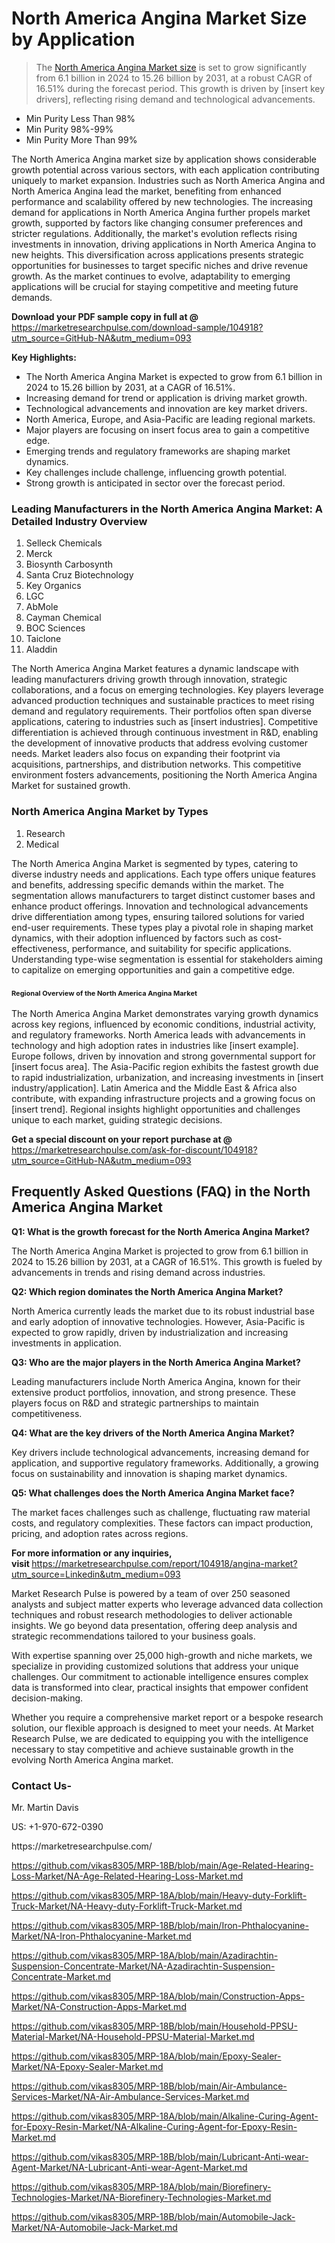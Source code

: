 <h1>North America Angina Market&nbsp;Size by Application</h1><blockquote><p>The <a href="https://marketresearchpulse.com/download-sample/104918?utm_source=GitHub-NA&amp;utm_medium=093">North America Angina Market size</a> is set to grow significantly from 6.1 billion in 2024 to 15.26 billion by 2031, at a robust CAGR of 16.51% during the forecast period. This growth is driven by [insert key drivers], reflecting rising demand and technological advancements.</p></blockquote><ul><li>Min Purity Less Than 98%<li> Min Purity 98%-99%<li> Min Purity More Than 99%</li></ul><p>The North America Angina market size by application shows considerable growth potential across various sectors, with each application contributing uniquely to market expansion. Industries such as North America Angina and North America Angina lead the market, benefiting from enhanced performance and scalability offered by new technologies. The increasing demand for applications in North America Angina further propels market growth, supported by factors like changing consumer preferences and stricter regulations. Additionally, the market's evolution reflects rising investments in innovation, driving applications in North America Angina to new heights. This diversification across applications presents strategic opportunities for businesses to target specific niches and drive revenue growth. As the market continues to evolve, adaptability to emerging applications will be crucial for staying competitive and meeting future demands.</p><p><strong>Download your PDF sample copy in full at @ </strong><a href="https://marketresearchpulse.com/download-sample/104918?utm_source=GitHub-NA&amp;utm_medium=093">https://marketresearchpulse.com/download-sample/104918?utm_source=GitHub-NA&amp;utm_medium=093</a></p><p><strong>Key Highlights: </strong></p><ul><li>The North America Angina Market is expected to grow from 6.1 billion in 2024 to 15.26 billion by 2031, at a CAGR of 16.51%.</li><li>Increasing demand for trend or application is driving market growth.</li><li>Technological advancements and innovation are key market drivers.</li><li>North America, Europe, and Asia-Pacific are leading regional markets.</li><li>Major players are focusing on insert focus area to gain a competitive edge.</li><li>Emerging trends and regulatory frameworks are shaping market dynamics.</li><li>Key challenges include challenge, influencing growth potential.</li><li>Strong growth is anticipated in sector over the forecast period.</li></ul><h3>Leading Manufacturers in the North America Angina Market: A Detailed Industry Overview</h3><ol><li>Selleck Chemicals</li><li>Merck</li><li>Biosynth Carbosynth</li><li>Santa Cruz Biotechnology</li><li>Key Organics</li><li>LGC</li><li>AbMole</li><li>Cayman Chemical</li><li>BOC Sciences</li><li>Taiclone</li><li>Aladdin</li></ol><div class="flex max-w-full flex-col flex-grow"><div class="min-h-8 text-message flex w-full flex-col items-end gap-2 whitespace-normal break-words [.text-message+&amp;]:mt-5" dir="auto" data-message-author-role="assistant" data-message-id="fd8432e4-4910-450d-b182-61b7bfb0a01f" data-message-model-slug="gpt-4o"><div class="flex w-full flex-col gap-1 empty:hidden first:pt-[3px]"><div class="markdown prose w-full break-words dark:prose-invert light"><p>The North America Angina Market features a dynamic landscape with leading manufacturers driving growth through innovation, strategic collaborations, and a focus on emerging technologies. Key players leverage advanced production techniques and sustainable practices to meet rising demand and regulatory requirements. Their portfolios often span diverse applications, catering to industries such as [insert industries]. Competitive differentiation is achieved through continuous investment in R&amp;D, enabling the development of innovative products that address evolving customer needs. Market leaders also focus on expanding their footprint via acquisitions, partnerships, and distribution networks. This competitive environment fosters advancements, positioning the North America Angina Market for sustained growth.</p></div></div></div></div><h3>North America Angina Market by Types</h3><ol><li>Research<li> Medical</li></ol><div class="flex max-w-full flex-col flex-grow"><div class="min-h-8 text-message flex w-full flex-col items-end gap-2 whitespace-normal break-words [.text-message+&amp;]:mt-5" dir="auto" data-message-author-role="assistant" data-message-id="084470be-0bb7-4664-bddf-5156b4f41249" data-message-model-slug="gpt-4o-mini"><div class="flex w-full flex-col gap-1 empty:hidden first:pt-[3px]"><div class="markdown prose w-full break-words dark:prose-invert light"><p>The North America Angina Market is segmented by types, catering to diverse industry needs and applications. Each type offers unique features and benefits, addressing specific demands within the market. The segmentation allows manufacturers to target distinct customer bases and enhance product offerings. Innovation and technological advancements drive differentiation among types, ensuring tailored solutions for varied end-user requirements. These types play a pivotal role in shaping market dynamics, with their adoption influenced by factors such as cost-effectiveness, performance, and suitability for specific applications. Understanding type-wise segmentation is essential for stakeholders aiming to capitalize on emerging opportunities and gain a competitive edge.</p></div></div></div></div><h3><span style="font-size: 11px;">Regional Overview of the North America Angina Market</span></h3><div class="flex max-w-full flex-col flex-grow"><div class="min-h-8 text-message flex w-full flex-col items-end gap-2 whitespace-normal break-words [.text-message+&amp;]:mt-5" dir="auto" data-message-author-role="assistant" data-message-id="e9038762-ce64-4e30-91c9-9bd413514231" data-message-model-slug="gpt-4o-mini"><div class="flex w-full flex-col gap-1 empty:hidden first:pt-[3px]"><div class="markdown prose w-full break-words dark:prose-invert light"><p>The North America Angina Market demonstrates varying growth dynamics across key regions, influenced by economic conditions, industrial activity, and regulatory frameworks. North America leads with advancements in technology and high adoption rates in industries like [insert example]. Europe follows, driven by innovation and strong governmental support for [insert focus area]. The Asia-Pacific region exhibits the fastest growth due to rapid industrialization, urbanization, and increasing investments in [insert industry/application]. Latin America and the Middle East &amp; Africa also contribute, with expanding infrastructure projects and a growing focus on [insert trend]. Regional insights highlight opportunities and challenges unique to each market, guiding strategic decisions.</p></div></div></div></div><p><strong>Get a special discount on your report purchase at @ </strong><a href="https://marketresearchpulse.com/ask-for-discount/104918?utm_source=GitHub-NA&amp;utm_medium=093">https://marketresearchpulse.com/ask-for-discount/104918?utm_source=GitHub-NA&amp;utm_medium=093</a></p><h2>Frequently Asked Questions (FAQ) in the North America Angina Market</h2><p><strong>Q1: What is the growth forecast for the North America Angina Market?</strong></p><p>The North America Angina Market is projected to grow from 6.1 billion in 2024 to 15.26 billion by 2031, at a CAGR of 16.51%. This growth is fueled by advancements in trends and rising demand across industries.</p><p><strong>Q2: Which region dominates the North America Angina Market?</strong></p><p>North America currently leads the market due to its robust industrial base and early adoption of innovative technologies. However, Asia-Pacific is expected to grow rapidly, driven by industrialization and increasing investments in application.</p><p><strong>Q3: Who are the major players in the North America Angina Market?</strong></p><p>Leading manufacturers include North America Angina, known for their extensive product portfolios, innovation, and strong presence. These players focus on R&amp;D and strategic partnerships to maintain competitiveness.</p><p><strong>Q4: What are the key drivers of the North America Angina Market?</strong></p><p>Key drivers include technological advancements, increasing demand for application, and supportive regulatory frameworks. Additionally, a growing focus on sustainability and innovation is shaping market dynamics.</p><p><strong>Q5: What challenges does the North America Angina Market face?</strong></p><p>The market faces challenges such as challenge, fluctuating raw material costs, and regulatory complexities. These factors can impact production, pricing, and adoption rates across regions.</p><p><strong>For more information or any inquiries, visit&nbsp;</strong><a href="https://marketresearchpulse.com/report/104918/angina-market?utm_source=Linkedin&utm_medium=093">https://marketresearchpulse.com/report/104918/angina-market?utm_source=Linkedin&utm_medium=093</a></p><p>Market Research Pulse is powered by a team of over 250 seasoned analysts and subject matter experts who leverage advanced data collection techniques and robust research methodologies to deliver actionable insights. We go beyond data presentation, offering deep analysis and strategic recommendations tailored to your business goals.</p><p>With expertise spanning over 25,000 high-growth and niche markets, we specialize in providing customized solutions that address your unique challenges. Our commitment to actionable intelligence ensures complex data is transformed into clear, practical insights that empower confident decision-making.</p><p>Whether you require a comprehensive market report or a bespoke research solution, our flexible approach is designed to meet your needs. At Market Research Pulse, we are dedicated to equipping you with the intelligence necessary to stay competitive and achieve sustainable growth in the evolving North America Angina market.</p><h3><strong>Contact Us-</strong></h3><p>Mr. Martin Davis</p><p>US: +1-970-672-0390</p><p>https://marketresearchpulse.com/</p><p><a href="https://github.com/vikas8305/MRP-18B/blob/main/Age-Related-Hearing-Loss-Market/NA-Age-Related-Hearing-Loss-Market.md">https://github.com/vikas8305/MRP-18B/blob/main/Age-Related-Hearing-Loss-Market/NA-Age-Related-Hearing-Loss-Market.md</a></p><p><a href="https://github.com/vikas8305/MRP-18A/blob/main/Heavy-duty-Forklift-Truck-Market/NA-Heavy-duty-Forklift-Truck-Market.md">https://github.com/vikas8305/MRP-18A/blob/main/Heavy-duty-Forklift-Truck-Market/NA-Heavy-duty-Forklift-Truck-Market.md</a></p><p><a href="https://github.com/vikas8305/MRP-18B/blob/main/Iron-Phthalocyanine-Market/NA-Iron-Phthalocyanine-Market.md">https://github.com/vikas8305/MRP-18B/blob/main/Iron-Phthalocyanine-Market/NA-Iron-Phthalocyanine-Market.md</a></p><p><a href="https://github.com/vikas8305/MRP-18A/blob/main/Azadirachtin-Suspension-Concentrate-Market/NA-Azadirachtin-Suspension-Concentrate-Market.md">https://github.com/vikas8305/MRP-18A/blob/main/Azadirachtin-Suspension-Concentrate-Market/NA-Azadirachtin-Suspension-Concentrate-Market.md</a></p><p><a href="https://github.com/vikas8305/MRP-18A/blob/main/Construction-Apps-Market/NA-Construction-Apps-Market.md">https://github.com/vikas8305/MRP-18A/blob/main/Construction-Apps-Market/NA-Construction-Apps-Market.md</a></p><p><a href="https://github.com/vikas8305/MRP-18B/blob/main/Household-PPSU-Material-Market/NA-Household-PPSU-Material-Market.md">https://github.com/vikas8305/MRP-18B/blob/main/Household-PPSU-Material-Market/NA-Household-PPSU-Material-Market.md</a></p><p><a href="https://github.com/vikas8305/MRP-18A/blob/main/Epoxy-Sealer-Market/NA-Epoxy-Sealer-Market.md">https://github.com/vikas8305/MRP-18A/blob/main/Epoxy-Sealer-Market/NA-Epoxy-Sealer-Market.md</a></p><p><a href="https://github.com/vikas8305/MRP-18B/blob/main/Air-Ambulance-Services-Market/NA-Air-Ambulance-Services-Market.md">https://github.com/vikas8305/MRP-18B/blob/main/Air-Ambulance-Services-Market/NA-Air-Ambulance-Services-Market.md</a></p><p><a href="https://github.com/vikas8305/MRP-18A/blob/main/Alkaline-Curing-Agent-for-Epoxy-Resin-Market/NA-Alkaline-Curing-Agent-for-Epoxy-Resin-Market.md">https://github.com/vikas8305/MRP-18A/blob/main/Alkaline-Curing-Agent-for-Epoxy-Resin-Market/NA-Alkaline-Curing-Agent-for-Epoxy-Resin-Market.md</a></p><p><a href="https://github.com/vikas8305/MRP-18B/blob/main/Lubricant-Anti-wear-Agent-Market/NA-Lubricant-Anti-wear-Agent-Market.md">https://github.com/vikas8305/MRP-18B/blob/main/Lubricant-Anti-wear-Agent-Market/NA-Lubricant-Anti-wear-Agent-Market.md</a></p><p><a href="https://github.com/vikas8305/MRP-18A/blob/main/Biorefinery-Technologies-Market/NA-Biorefinery-Technologies-Market.md">https://github.com/vikas8305/MRP-18A/blob/main/Biorefinery-Technologies-Market/NA-Biorefinery-Technologies-Market.md</a></p><p><a href="https://github.com/vikas8305/MRP-18B/blob/main/Automobile-Jack-Market/NA-Automobile-Jack-Market.md">https://github.com/vikas8305/MRP-18B/blob/main/Automobile-Jack-Market/NA-Automobile-Jack-Market.md</a></p>
